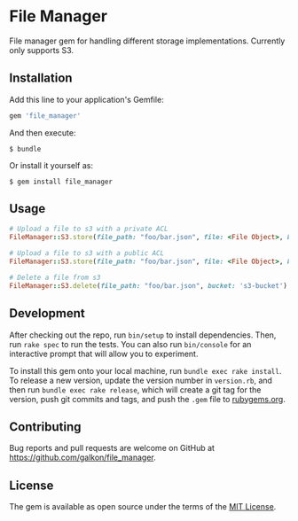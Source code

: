 # File Manager

File manager gem for handling different storage implementations. Currently only supports S3.

## Installation

Add this line to your application's Gemfile:

```ruby
gem 'file_manager'
```

And then execute:

    $ bundle

Or install it yourself as:

    $ gem install file_manager

## Usage

```RUBY
# Upload a file to s3 with a private ACL
FileManager::S3.store(file_path: "foo/bar.json", file: <File Object>, bucket: 's3-bucket')

# Upload a file to s3 with a public ACL
FileManager::S3.store(file_path: "foo/bar.json", file: <File Object>, bucket: 's3-bucket', acl: 'public')

# Delete a file from s3
FileManager::S3.delete(file_path: "foo/bar.json", bucket: 's3-bucket')

```

## Development

After checking out the repo, run `bin/setup` to install dependencies. Then, run `rake spec` to run the tests. You can also run `bin/console` for an interactive prompt that will allow you to experiment.

To install this gem onto your local machine, run `bundle exec rake install`. To release a new version, update the version number in `version.rb`, and then run `bundle exec rake release`, which will create a git tag for the version, push git commits and tags, and push the `.gem` file to [rubygems.org](https://rubygems.org).

## Contributing

Bug reports and pull requests are welcome on GitHub at https://github.com/galkon/file_manager.

## License

The gem is available as open source under the terms of the [MIT License](http://opensource.org/licenses/MIT).
